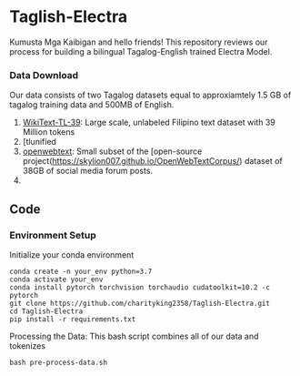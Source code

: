 # Taglish-Electra
Kumusta Mga Kaibigan and hello friends!
This repository reviews our process for building a bilingual Tagalog-English trained Electra Model. 


### Data Download
Our data consists of two Tagalog datasets equal to approxiamtely 1.5 GB of tagalog training data and 500MB of English. 
1) [WikiText-TL-39](https://s3.us-east-2.amazonaws.com/blaisecruz.com/datasets/wikitext-tl-39/wikitext-tl-39.zip): Large scale, unlabeled Filipino text dataset with 39 Million tokens 
2) [tlunified
3) [openwebtext](https://drive.google.com/drive/folders/1IaD_SIIB-K3Sij_-JjWoPy_UrWqQRdjx?usp=sharing): Small subset of the [open-source project\(https://skylion007.github.io/OpenWebTextCorpus/) dataset of 38GB of social media forum posts. 
4) 
## Code 

### Environment Setup 
Initialize your conda environment 
```
conda create -n your_env python=3.7
conda activate your_env
conda install pytorch torchvision torchaudio cudatoolkit=10.2 -c pytorch
git clone https://github.com/charityking2358/Taglish-Electra.git
cd Taglish-Electra
pip install -r requirements.txt
```

Processing the Data: This bash script combines all of our data and tokenizes
```
bash pre-process-data.sh
```
